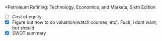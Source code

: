 


*Petroleum Refining: Technology, Economics, and Markets, Sixth Edition

- [ ] Cost of equity
- [x] Figure out how to do valuation(watch courses, etc). Fuck, i dont want, but should
- [x] SWOT summary 

